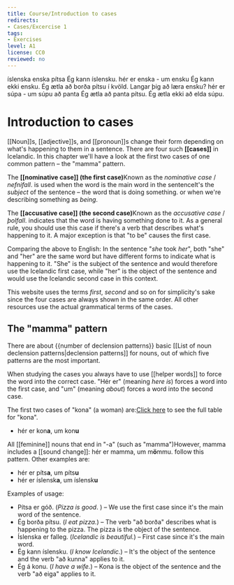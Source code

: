 ```yaml
---
title: Course/Introduction to cases
redirects:
- Cases/Excercise 1
tags:
- Exercises
level: A1
license: CC0
reviewed: no
---
```

<vocabulary>
íslenska
enska
pítsa
Ég kann íslensku.
hér er enska - um ensku
Ég kann ekki ensku.
Ég ætla að borða pítsu í kvöld.
Langar þig að læra ensku?
hér er súpa - um súpu
að panta
Ég ætla að panta pítsu.
Ég ætla ekki að elda súpu.
</vocabulary>

# Introduction to cases

[[Noun]]s, [[adjective]]s, and [[pronoun]]s change their form depending on what's happening to them in a sentence. There are four such **[[cases]]** in Icelandic. In this chapter we'll have a look at the first two cases of one common pattern – the "mamma" pattern.

The **[[nominative case]] (the first case)**<note>Known as the *nominative case* / *nefnifall*.</note> is used when the word is the main word in the sentence<note>It's the *subject* of the sentence – the word that is doing something.</note> or when we're describing something as *being*.

The **[[accusative case]] (the second case)**<note>Known as the *accusative case* / *þolfall*.</note> indicates that the word is having something done to it. As a general rule, you should use this case if there's a verb that describes what's happening to it. A major exception is that "to be" causes the first case.

Comparing the above to English: In the sentence "*she* took *her*", both "she" and "her" are the same word but have different forms to indicate what is happening to it. "She" is the subject of the sentence and would therefore use the Icelandic first case, while "her" is the object of the sentence and would use the Icelandic second case in this context.

This website uses the terms *first*, *second* and so on for simplicity's sake since the four cases are always shown in the same order. All other resources use the actual grammatical terms of the cases.

## The "mamma" pattern

There are about {{number of declension patterns}} basic [[List of noun declension patterns|declension patterns]] for nouns, out of which five patterns are the most important.

When studying the cases you always have to use [[helper words]] to force the word into the correct case. "Hér er" (meaning *here is*) forces a word into the first case, and "um" (meaning *about*) forces a word into the second case.

The first two cases of "kona" (a woman) are:<note>[Click here](https://inflections.ylhyra.is/kona/393384) to see the full table for "kona".</note>

* hér er kon**a**, um kon**u**

All [[feminine]] nouns that end in "-a" (such as "mamma")<note>However, mamma includes a [[sound change]]: hér er mamma, um m**ö**mmu.</note> follow this pattern. Other examples are:

* hér er píts**a**, um píts**u**
* hér er íslensk**a**, um íslensk**u**

Examples of usage:

* Pítsa er góð. (*Pizza is good*. ) – We use the first case since it's the main word of the sentence.
* Ég borða pítsu. (*I eat pizza.*) – The verb "að borða" describes what is happening to the pizza. The pizza is the object of the sentence.
* Íslenska er falleg. (*Icelandic is beautiful.*) – First case since it's the main word.
* Ég kann íslensku. (*I know Icelandic.*) – It's the object of the sentence and the verb "að kunna" applies to it.
* Ég á konu. (*I have a wife.*) – Kona is the object of the sentence and the verb "að eiga" applies to it.
